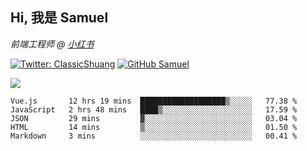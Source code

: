 <h2> Hi, 我是 Samuel </h2>
<p><em>前端工程师 @ <a href="https://job.xiaohongshu.com/">小红书</a></em></p>

[![Twitter: ClassicShuang](https://img.shields.io/twitter/follow/ClassicShuang?style=flat-square&logo=twitter)](https://twitter.com/ClassicShuang)
[![GitHub Samuel](https://img.shields.io/github/followers/classicemi?label=follow&style=flat-square&logo=github)](https://github.com/classicemi)

<img src="https://github-readme-stats.vercel.app/api?username=classicemi&show_icons=true&theme=default&hide_title=true" />

<!--START_SECTION:waka-->
```text
Vue.js       12 hrs 19 mins  ███████████████████▒░░░░░   77.38 % 
JavaScript   2 hrs 48 mins   ████▒░░░░░░░░░░░░░░░░░░░░   17.59 % 
JSON         29 mins         ▓░░░░░░░░░░░░░░░░░░░░░░░░   03.04 % 
HTML         14 mins         ▒░░░░░░░░░░░░░░░░░░░░░░░░   01.50 % 
Markdown     3 mins          ░░░░░░░░░░░░░░░░░░░░░░░░░   00.41 % 
```
<!--END_SECTION:waka-->

<!--
**classicemi/classicemi** is a ✨ _special_ ✨ repository because its `README.md` (this file) appears on your GitHub profile.

Here are some ideas to get you started:

- 🔭 I’m currently working on ...
- 🌱 I’m currently learning ...
- 👯 I’m looking to collaborate on ...
- 🤔 I’m looking for help with ...
- 💬 Ask me about ...
- 📫 How to reach me: ...
- 😄 Pronouns: ...
- ⚡ Fun fact: ...
-->
